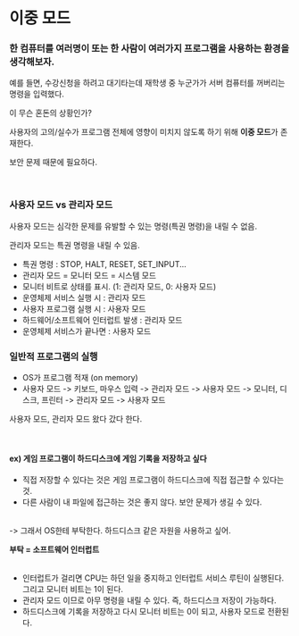 # 이중 모드

### 한 컴퓨터를 여러명이 또는 한 사람이 여러가지 프로그램을 사용하는 환경을 생각해보자.

예를 들면, 수강신청을 하려고 대기타는데 재학생 중 누군가가 서버 컴퓨터를 꺼버리는 명령을 입력했다.

이 무슨 혼돈의 상황인가?

사용자의 고의/실수가 프로그램 전체에 영향이 미치지 않도록 하기 위해 **이중 모드**가 존재한다.

보안 문제 때문에 필요하다.

<br>

### 사용자 모드 vs 관리자 모드

사용자 모드는 심각한 문제를 유발할 수 있는 명령(특권 명령)을 내릴 수 없음.

관리자 모드는 특권 명령을 내릴 수 있음.

- 특권 명령 : STOP, HALT, RESET, SET_INPUT...
- 관리자 모드 = 모니터 모드 = 시스템 모드
- 모니터 비트로 상태를 표시. (1: 관리자 모드, 0: 사용자 모드)
- 운영체제 서비스 실행 시 : 관리자 모드
- 사용자 프로그램 실행 시 : 사용자 모드
- 하드웨어/소프트웨어 인터럽트 발생 : 관리자 모드
- 운영체제 서비스가 끝나면 : 사용자 모드


### 일반적 프로그램의 실행

- OS가 프로그램 적재 (on memory)
- 사용자 모드 -> 키보드, 마우스 입력 -> 관리자 모드 -> 사용자 모드 -> 모니터, 디스크, 프린터 -> 관리자 모드 -> 사용자 모드

사용자 모드, 관리자 모드 왔다 갔다 한다.

<br>

#### ex) 게임 프로그램이 하드디스크에 게임 기록을 저장하고 싶다
- 직접 저장할 수 있다는 것은 게임 프로그램이 하드디스크에 직접 접근할 수 있다는 것.
- 다른 사람이 내 파일에 접근하는 것은 좋지 않다. 보안 문제가 생길 수 있다.
<br>
-> 그래서 OS한테 부탁한다. 하드디스크 같은 자원을 사용하고 싶어.

**부탁 = 소프트웨어 인터럽트**
<br>
<br>
- 인터럽트가 걸리면 CPU는 하던 일을 중지하고 인터럽트 서비스 루틴이 실행된다. 그리고 모니터 비트는 1이 된다. 
- 관리자 모드 이므로 아무 명령을 내릴 수 있다. 즉, 하드디스크 저장이 가능하다.
- 하드디스크에 기록을 저장하고 다시 모니터 비트는 0이 되고, 사용자 모드로 전환된다.
